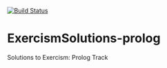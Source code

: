 [![Build Status](https://travis-ci.com/cmccandless/ExercismSolutions-prolog.svg?branch=master)](https://travis-ci.com/cmccandless/ExercismSolutions-prolog)
# ExercismSolutions-prolog
Solutions to Exercism: Prolog Track
